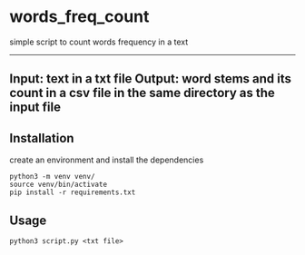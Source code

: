 # words_freq_count
simple script to count words frequency in a text

---
Input: text in a txt file
Output: word stems and its count in a csv file in the same directory as the input file
---

## Installation

create an environment and install the dependencies
```
python3 -m venv venv/
source venv/bin/activate
pip install -r requirements.txt
```

## Usage

```
python3 script.py <txt file>
```
